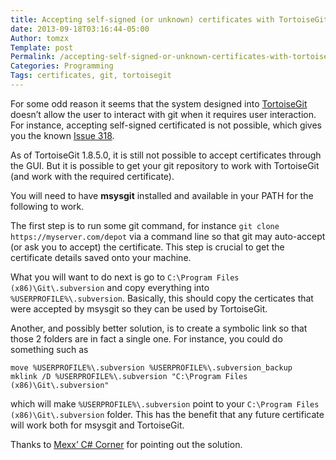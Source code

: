 ```yaml
---
title: Accepting self-signed (or unknown) certificates with TortoiseGit
date: 2013-09-18T03:16:44-05:00
Author: tomzx
Template: post
Permalink: /accepting-self-signed-or-unknown-certificates-with-tortoisegit/
Categories: Programming
Tags: certificates, git, tortoisegit
---
```


For some odd reason it seems that the system designed into [TortoiseGit][1] doesn&#8217;t allow the user to interact with git when it requires user interaction. For instance, accepting self-signed certificated is not possible, which gives you the known [Issue 318][2].

As of TortoiseGit 1.8.5.0, it is still not possible to accept certificates through the GUI. But it is possible to get your git repository to work with TortoiseGit (and work with the required certificate).

You will need to have **msysgit** installed and available in your PATH for the following to work.

The first step is to run some git command, for instance `git clone https://myserver.com/depot` via a command line so that git may auto-accept (or ask you to accept) the certificate. This step is crucial to get the certificate details saved onto your machine.

What you will want to do next is go to `C:\Program Files (x86)\Git\.subversion` and copy everything into `%USERPROFILE%\.subversion`. Basically, this should copy the certicates that were accepted by msysgit so they can be used by TortoiseGit.

Another, and possibly better solution, is to create a symbolic link so that those 2 folders are in fact a single one. For instance, you could do something such as

<pre><code class="bash">move %USERPROFILE%\.subversion %USERPROFILE%\.subversion_backup
mklink /D %USERPROFILE%\.subversion "C:\Program Files (x86)\Git\.subversion"
</code></pre>

which will make `%USERPROFILE%\.subversion` point to your `C:\Program Files (x86)\Git\.subversion` folder. This has the benefit that any future certificate will work both for msysgit and TortoiseGit.

Thanks to [Mexx&#8217; C# Corner][3] for pointing out the solution.

 [1]: https://code.google.com/p/tortoisegit/
 [2]: http://code.google.com/p/tortoisegit/issues/detail?id=318
 [3]: http://blog.malook.de/2010/10/tortoisegit-as-frontend-to-https-svn.html